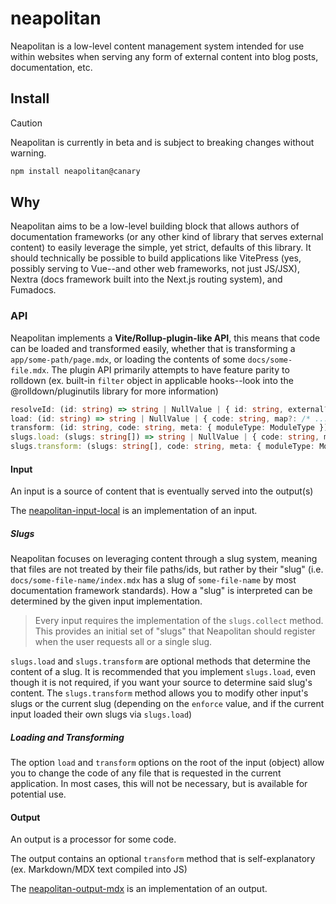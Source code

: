 # neapolitan

Neapolitan is a low-level content management system intended for use within websites when serving any form of external content into blog posts, documentation, etc.

## Install

> [!CAUTION]
> Neapolitan is currently in beta and is subject to breaking changes without warning.

```sh
npm install neapolitan@canary
```

## Why

Neapolitan aims to be a low-level building block that allows authors of documentation frameworks (or any other kind of library that serves external content) to easily leverage the simple, yet strict, defaults of this library. It should technically be possible to build applications like VitePress (yes, possibly serving to Vue--and other web frameworks, not just JS/JSX), Nextra (docs framework built into the Next.js routing system), and Fumadocs.

### API

Neapolitan implements a **Vite/Rollup-plugin-like API**, this means that code can be loaded and transformed easily, whether that is transforming a `app/some-path/page.mdx`, or loading the contents of some `docs/some-file.mdx`. The plugin API primarily attempts to have feature parity to rolldown (ex. built-in `filter` object in applicable hooks--look into the @rolldown/pluginutils library for more information)

```ts
resolveId: (id: string) => string | NullValue | { id: string, external?: "relative" | "absolute" }
load: (id: string) => string | NullValue | { code: string, map?: /* ... */, moduleType?: ModuleType }
transform: (id: string, code: string, meta: { moduleType: ModuleType }) => string | NullValue | { code: string, map?: /* ... */, moduleType?: ModuleType, data?: /* ... */ }
slugs.load: (slugs: string[]) => string | NullValue | { code: string, map?: /* ... */, moduleType?: ModuleType }
slugs.transform: (slugs: string[], code: string, meta: { moduleType: ModuleType }) => string | NullValue | { code: string, map?: /* ... */, moduleType?: ModuleType }
```

#### Input

An input is a source of content that is eventually served into the output(s)

The [neapolitan-input-local](https://github.com/kijv/neapolitan/tree/main/packages/neapolitan-input-local) is an implementation of an input.

##### Slugs

Neapolitan focuses on leveraging content through a slug system, meaning that files are not treated by their file paths/ids, but rather by their "slug" (i.e. `docs/some-file-name/index.mdx` has a slug of `some-file-name` by most documentation framework standards). How a "slug" is interpreted can be determined by the given input implementation.

> Every input requires the implementation of the `slugs.collect` method. This provides an initial set of "slugs" that Neapolitan should register when the user requests all or a single slug.

`slugs.load` and `slugs.transform` are optional methods that determine the content of a slug.
It is recommended that you implement `slugs.load`, even though it is not required, if you want your source to determine said slug's content.
The `slugs.transform` method allows you to modify other input's slugs or the current slug (depending on the `enforce` value, and if the current input loaded their own slugs via `slugs.load`)

##### Loading and Transforming

The option `load` and `transform` options on the root of the input (object) allow you to change the code of any file that is requested in the current application. In most cases, this will not be necessary, but is available for potential use.

#### Output

An output is a processor for some code.

The output contains an optional `transform` method that is self-explanatory (ex. Markdown/MDX text compiled into JS)

The [neapolitan-output-mdx](https://github.com/kijv/neapolitan/tree/main/packages/neapolitan-output-mdx) is an implementation of an output.
